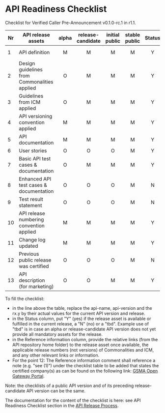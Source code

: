# API Readiness Checklist

Checklist for Verified Caller Pre-Announcement v0.1.0-rc.1 in r1.1.

| Nr | API release assets  | alpha | release-candidate |  initial<br>public | stable<br> public | Status  | Reference information |
|----|----------------------------------------------|:-----:|:-----------------:|:-------:|:------:|:----:|:-----------------------------------------------------------------------------------------------------------------:|
|  1 | API definition                               |   M   |         M         |    M    |    M   |  Y   | [verifiedcaller-preannounce.yml](/code/API_definitions/verifiedcaller-preannounce.yml)                            |
|  2 | Design guidelines from Commonalities applied |   O   |         M         |    M    |    M   |  Y   | [r3.2](https://github.com/camaraproject/Commonalities/releases/tag/r3.2)                                          |
|  3 | Guidelines from ICM applied                  |   O   |         M         |    M    |    M   |  Y   | [r3.2](https://github.com/camaraproject/IdentityAndConsentManagement/releases/tag/r3.2)                           |
|  4 | API versioning convention applied            |   M   |         M         |    M    |    M   |  Y   |                                                                                                                   |
|  5 | API documentation                            |   M   |         M         |    M    |    M   |  Y   | inline in YAML                                                                                                    |
|  6 | User stories                                 |   O   |         O         |    O    |    M   |  Y   | [VerifiedCaller_User_Story.md](/documentation/API_documentation/VerifiedCaller_User_Story.md)                     |
|  7 | Basic API test cases & documentation         |   O   |         M         |    M    |    M   |  Y   | [verifiedcaller-preannounce.feature](/code/Test_definitions/verifiedcaller-preannounce.feature)                   |
|  8 | Enhanced API test cases & documentation      |   O   |         O         |    O    |    M   |  N   |                                                                                                                   |
|  9 | Test result statement                        |   O   |         O         |    O    |    M   |  N   |                                                                                                                   |
| 10 | API release numbering convention applied     |   M   |         M         |    M    |    M   |  Y   | r1.1                                                                                                              |
| 11 | Change log updated                           |   M   |         M         |    M    |    M   |  Y   | [CHANGELOG.md](/CHANGELOG.md)                                                                                     |
| 12 | Previous public release was certified        |   O   |         O         |    O    |    M   |  N   |                                                                                                                   |
| 13 | API description (for marketing)              |   O   |         O         |    M    |    M   |  Y   | [wiki link](https://lf-camaraproject.atlassian.net/wiki/spaces/CAM/pages/81134427/VerifiedCaller+API+description) |

To fill the checklist:
- in the line above the table, replace the api-name, api-version and the rx.y by their actual values for the current API version and release.
- in the Status column, put "Y" (yes) if the release asset is available or fulfilled in the current release, a "N" (no) or a "tbd". Example use of "tbd" is in case an alpha or release-candidate API version does not yet provide all mandatory assets for the release.
- in the Reference information column, provide the relative links (from the API repository home folder) to the release asset once available, the applicable release numbers (not versions) of Commonalities and ICM, and any other relevant links or information.
- For the point 12: The Reference information comment shall reference a note (e.g. "see (1)") under the checklist table to be added that states the certified company(s) as can be found on the following link: [GSMA Open Gateway Portal](https://open-gateway.gsma.com/).

Note: the checklists of a public API version and of its preceding release-candidate API version can be the same.

The documentation for the content of the checklist is here: see API Readiness Checklist section in the [API Release Process](https://lf-camaraproject.atlassian.net/wiki/x/jine).
